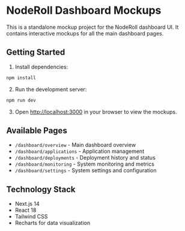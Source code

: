 # NodeRoll Dashboard Mockups

This is a standalone mockup project for the NodeRoll dashboard UI. It contains interactive mockups for all the main dashboard pages.

## Getting Started

1. Install dependencies:
```bash
npm install
```

2. Run the development server:
```bash
npm run dev
```

3. Open [http://localhost:3000](http://localhost:3000) in your browser to view the mockups.

## Available Pages

- `/dashboard/overview` - Main dashboard overview
- `/dashboard/applications` - Application management
- `/dashboard/deployments` - Deployment history and status
- `/dashboard/monitoring` - System monitoring and metrics
- `/dashboard/settings` - System settings and configuration

## Technology Stack

- Next.js 14
- React 18
- Tailwind CSS
- Recharts for data visualization
